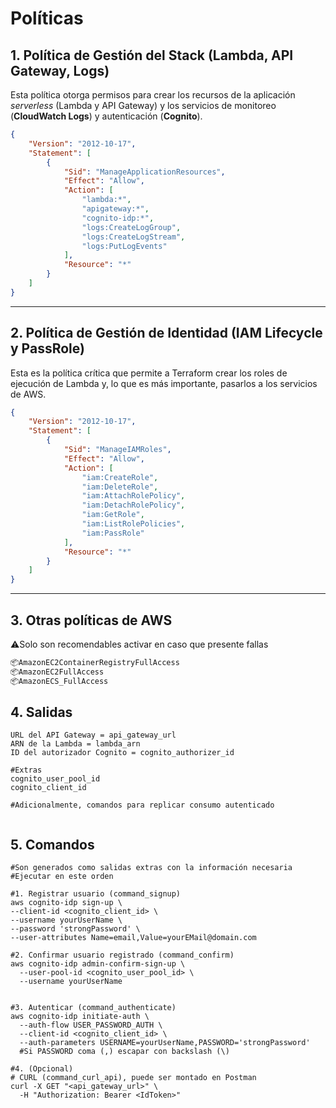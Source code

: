 # Políticas

## 1\. Política de Gestión del Stack (Lambda, API Gateway, Logs)

Esta política otorga permisos para crear los recursos de la aplicación *serverless* (Lambda y API Gateway) y los servicios de monitoreo (**CloudWatch Logs**) y autenticación (**Cognito**).

```json
{
    "Version": "2012-10-17",
    "Statement": [
        {
            "Sid": "ManageApplicationResources",
            "Effect": "Allow",
            "Action": [
                "lambda:*",
                "apigateway:*",
                "cognito-idp:*",
                "logs:CreateLogGroup",
                "logs:CreateLogStream",
                "logs:PutLogEvents"
            ],
            "Resource": "*"
        }
    ]
}
```

-----

## 2\. Política de Gestión de Identidad (IAM Lifecycle y PassRole)

Esta es la política crítica que permite a Terraform crear los roles de ejecución de Lambda y, lo que es más importante, pasarlos a los servicios de AWS.

```json
{
    "Version": "2012-10-17",
    "Statement": [
        {
            "Sid": "ManageIAMRoles",
            "Effect": "Allow",
            "Action": [
                "iam:CreateRole",
                "iam:DeleteRole",
                "iam:AttachRolePolicy",
                "iam:DetachRolePolicy",
                "iam:GetRole",
                "iam:ListRolePolicies",
                "iam:PassRole"
            ],
            "Resource": "*"
        }
    ]
}
```

-----
## 3\. Otras políticas de AWS 

⚠️Solo son recomendables activar en caso que presente fallas

``` bash
📦AmazonEC2ContainerRegistryFullAccess
📦AmazonEC2FullAccess
📦AmazonECS_FullAccess
```

## 4\. Salidas
``` shell
URL del API Gateway = api_gateway_url
ARN de la Lambda = lambda_arn 
ID del autorizador Cognito = cognito_authorizer_id 

#Extras
cognito_user_pool_id
cognito_client_id

#Adicionalmente, comandos para replicar consumo autenticado


```

## 5. Comandos

``` shell
#Son generados como salidas extras con la información necesaria
#Ejecutar en este orden

#1. Registrar usuario (command_signup)
aws cognito-idp sign-up \
--client-id <cognito_client_id> \
--username yourUserName \
--password 'strongPassword' \
--user-attributes Name=email,Value=yourEMail@domain.com

#2. Confirmar usuario registrado (command_confirm)
aws cognito-idp admin-confirm-sign-up \
  --user-pool-id <cognito_user_pool_id> \
  --username yourUserName


#3. Autenticar (command_authenticate)
aws cognito-idp initiate-auth \
  --auth-flow USER_PASSWORD_AUTH \
  --client-id <cognito_client_id> \
  --auth-parameters USERNAME=yourUserName,PASSWORD='strongPassword' 
  #Si PASSWORD coma (,) escapar con backslash (\)
      
#4. (Opcional)
# CURL (command_curl_api), puede ser montado en Postman
curl -X GET "<api_gateway_url>" \
  -H "Authorization: Bearer <IdToken>"


```

